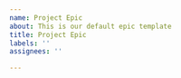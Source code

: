 ```yaml
---
name: Project Epic
about: This is our default epic template
title: Project Epic
labels: ''
assignees: ''

---
```




